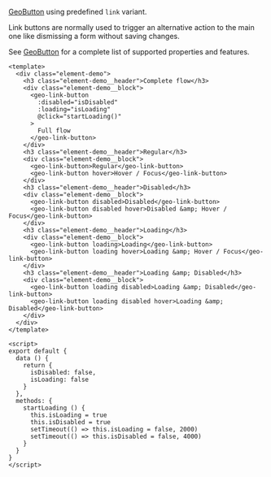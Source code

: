 [GeoButton](./#/Elements/GeoButton/GeoButton) using predefined `link` variant.

Link buttons are normally used to trigger an alternative action to the main
one like dismissing a form without saving changes.

See [GeoButton](./#/Elements/GeoButton/GeoButton) for a complete list of
supported properties and features.

```vue
<template>
  <div class="element-demo">
    <h3 class="element-demo__header">Complete flow</h3>
    <div class="element-demo__block">
      <geo-link-button
        :disabled="isDisabled"
        :loading="isLoading"
        @click="startLoading()"
      >
        Full flow
      </geo-link-button>
    </div>
    <h3 class="element-demo__header">Regular</h3>
    <div class="element-demo__block">
      <geo-link-button>Regular</geo-link-button>
      <geo-link-button hover>Hover / Focus</geo-link-button>
    </div>
    <h3 class="element-demo__header">Disabled</h3>
    <div class="element-demo__block">
      <geo-link-button disabled>Disabled</geo-link-button>
      <geo-link-button disabled hover>Disabled &amp; Hover / Focus</geo-link-button>
    </div>
    <h3 class="element-demo__header">Loading</h3>
    <div class="element-demo__block">
      <geo-link-button loading>Loading</geo-link-button>
      <geo-link-button loading hover>Loading &amp; Hover / Focus</geo-link-button>
    </div>
    <h3 class="element-demo__header">Loading &amp; Disabled</h3>
    <div class="element-demo__block">
      <geo-link-button loading disabled>Loading &amp; Disabled</geo-link-button>
      <geo-link-button loading disabled hover>Loading &amp; Disabled</geo-link-button>
    </div>
  </div>
</template>

<script>
export default {
  data () {
    return {
      isDisabled: false,
      isLoading: false
    }
  },
  methods: {
    startLoading () {
      this.isLoading = true
      this.isDisabled = true
      setTimeout(() => this.isLoading = false, 2000)
      setTimeout(() => this.isDisabled = false, 4000)
    }
  }
}
</script>
```
